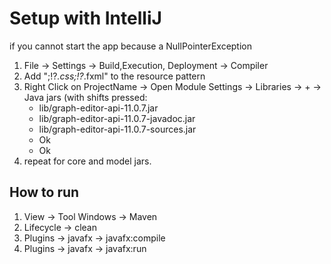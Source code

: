 # Setup with  IntelliJ
if you cannot start the app because a NullPointerException
1. File -> Settings -> Build,Execution, Deployment -> Compiler
2. Add ";!?*.css;!?*.fxml" to the resource pattern
3. Right Click on ProjectName -> Open Module Settings -> Libraries -> + -> Java
jars (with shifts pressed: 
    - lib/graph-editor-api-11.0.7.jar
    - lib/graph-editor-api-11.0.7-javadoc.jar
    - lib/graph-editor-api-11.0.7-sources.jar
    - Ok
    - Ok
4. repeat for core and model jars.
## How to run
1. View -> Tool Windows -> Maven
2. Lifecycle -> clean
3. Plugins -> javafx -> javafx:compile
4. Plugins -> javafx -> javafx:run
